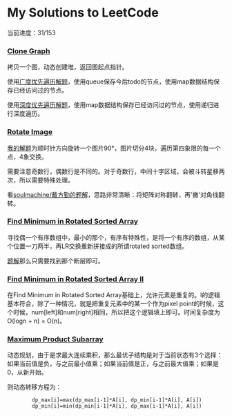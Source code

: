 # My Solutions to LeetCode

当前进度：31/153

### [Clone Graph][1]

拷贝一个图，动态创建堆，返回图起点指针。

使用[广度优先遍历解题][1_0]，使用queue保存今后todo的节点，使用map数据结构保存已经访问过的节点。

使用[深度优先遍历解题][1_1]，使用map数据结构保存已经访问过的节点，使用递归进行深度遍历。

### [Rotate Image][2]

[我的解题][2_0]为顺时针方向旋转一个图片90°，图片切分4块，遍历第四象限的每一个点，4象交换。

需要注意奇数行，偶数行是不同的。对于奇数行，中间十字区域，会被斗转星移两次，所以需要特殊处理。

看[soulmachine/戴方勤的题解][soulmachine1]，思路非常清晰：将矩阵对称翻转，再'撇'对角线翻转。

### [Find Minimum in Rotated Sorted Array][3]

寻找偶一个有序数组中，最小的那个，有序有特殊性，是将一个有序的数组，从某个位置一刀两半，再LR交换重新拼接成的所谓rotated sorted数组。

[题解][3_0]那么只需要找到那个断层即可。

### [Find Minimum in Rotated Sorted Array II][4]

在Find Minimum in Rotated Sorted Array基础上，允许元素是重复的。I的逻辑基本符合，除了一种情况，就是把重复元素中的某一个作为pixel point的时候，这个时候，num[left]和num[right]相同，所以把这个逻辑填上即可。时间复杂度为O(logn + n) = O(n)。

### [Maximum Product Subarray][5]

动态规划，由于是求最大连续乘积，那么最优子结构是对于当前状态有3个选择：如果当前值是负，与之前最小值乘；如果当前值是正，与之前最大值乘；如果是0，从新开始。

则动态转移方程为：

```
		dp_max[i]=max(dp_max[i-1]*A[i], dp_min[i-1]*A[i], A[i])
		dp_min[i]=min(dp_min[i-1]*A[i], dp_max[i-1]*A[i], A[i])
```


[1]: https://oj.leetcode.com/problems/clone-graph/
[1_0]: https://github.com/rogerAce/LeetCodeSolution/blob/master/src/CloneGraph_bf.cpp
[1_1]: https://github.com/rogerAce/LeetCodeSolution/blob/master/src/CloneGraph_df.cpp
[2]: https://oj.leetcode.com/problems/rotate-image/
[2_0]: https://github.com/rogerAce/LeetCodeSolution/blob/master/src/RotateImage.cpp
[soulmachine1]: https://github.com/soulmachine/leetcode
[3]: https://oj.leetcode.com/problems/find-minimum-in-rotated-sorted-array/
[3_0]: https://github.com/rogerAce/LeetCodeSolution/blob/master/src/FindMinimuminRotatedSortedArray.cpp
[4]: https://oj.leetcode.com/problems/find-minimum-in-rotated-sorted-array-ii/
[5]: https://oj.leetcode.com/problems/maximum-product-subarray/